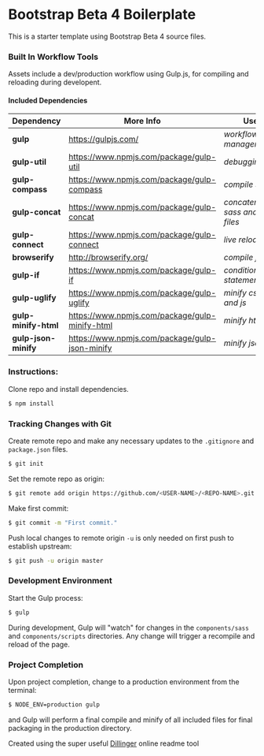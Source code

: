 # Bootstrap Beta 4 Boilerplate
This is a starter template using Bootstrap Beta 4 source files.
### Built In Workflow Tools
Assets include a dev/production workflow using Gulp.js, for compiling and reloading during developent.

#### Included Dependencies
| Dependency | More Info | Use |
| ------ | ------ | ------ |
| **gulp** | https://gulpjs.com/ | *workflow manager* |
| **gulp-util** | https://www.npmjs.com/package/gulp-util | *debugging* |
| **gulp-compass** | https://www.npmjs.com/package/gulp-compass | *compile sass* |
| **gulp-concat** | https://www.npmjs.com/package/gulp-concat | *concatenating sass and js files*  |
| **gulp-connect** | https://www.npmjs.com/package/gulp-connect | *live reload* |
| **browserify** | http://browserify.org/ | *compile js*|
| **gulp-if** | https://www.npmjs.com/package/gulp-if |*conditional statements*|
| **gulp-uglify** | https://www.npmjs.com/package/gulp-uglify |*minify css and js* |
| **gulp-minify-html** | https://www.npmjs.com/package/gulp-minify-html |*minify html* |
| **gulp-json-minify** | https://www.npmjs.com/package/gulp-json-minify |*minify json* |

### Instructions:
Clone repo and install dependencies.
```sh
$ npm install
```
### Tracking Changes with Git
Create remote repo and make any necessary updates to the `.gitignore` and `package.json` files.
```sh
$ git init
```
Set the remote repo as origin:
```sh
$ git remote add origin https://github.com/<USER-NAME>/<REPO-NAME>.git
```
Make first commit:
```sh
$ git commit -m "First commit." 
```
Push local changes to remote origin `-u` is only needed on first push to establish upstream:
```sh
$ git push -u origin master
```
### Development Environment
Start the Gulp process:
```sh
$ gulp
```
During development, Gulp will "watch" for changes in the `components/sass` and `components/scripts` directories. Any change will trigger a recompile and reload of the page.

### Project Completion
Upon project completion, change to a production environment from the terminal:
```sh
$ NODE_ENV=production gulp
```
and Gulp will perform a final compile and minify of all included files for final packaging in the production directory.

Created using the super useful [Dillinger](http://dillinger.io/) online readme tool